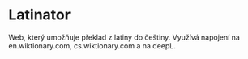 # Latinator
Web, který umožňuje překlad z latiny do češtiny. Využívá napojení na en.wiktionary.com, cs.wiktionary.com a na deepL.
